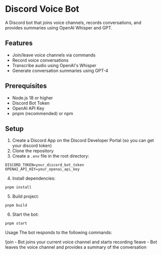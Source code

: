 # Discord Voice Bot

A Discord bot that joins voice channels, records conversations, and provides summaries using OpenAI Whisper and GPT.

## Features

- Join/leave voice channels via commands
- Record voice conversations
- Transcribe audio using OpenAI's Whisper
- Generate conversation summaries using GPT-4

## Prerequisites

- Node.js 18 or higher
- Discord Bot Token
- OpenAI API Key
- pnpm (recommended) or npm

## Setup

1. Create a Discord App on the Discord Developer Portal (so you can get your discord token)
2. Clone the repository
3. Create a `.env` file in the root directory:
```
DISCORD_TOKEN=your_discord_bot_token
OPENAI_API_KEY=your_openai_api_key
```
4. Install dependencies:
```
pnpm install
```
5. Build project:
```
pnpm build
```
6. Start the bot:
```
pnpm start
```
Usage
The bot responds to the following commands:

!join - Bot joins your current voice channel and starts recording
!leave - Bot leaves the voice channel and provides a summary of the conversation
